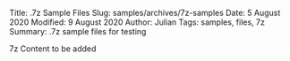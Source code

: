 Title: .7z Sample Files
Slug: samples/archives/7z-samples
Date: 5 August 2020
Modified: 9 August 2020
Author: Julian
Tags: samples, files, 7z
Summary: .7z sample files for testing

7z Content to be added